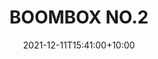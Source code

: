 ---
date: 2021-12-11T15:41:00+10:00
description: A boombox made out of plywood, plexiglass and a parking sign by @dillon_martino
draft: false
icon: 2021-12-11-boom-box-no-2.webp
language: en
title: BOOMBOX NO.2
link: https://www.instagram.com/p/CXTnLgNlnFZ/
alt: A photo of a plywood boombox with a clear plexiglass front so you can see the electronics and wiring inside.

---